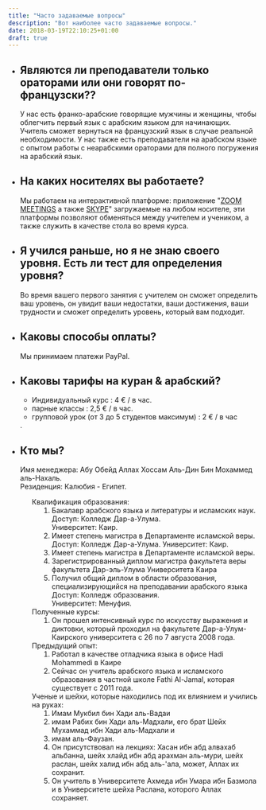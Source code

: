 ```yaml
---
title: "Часто задаваемые вопросы"
description: "Вот наиболее часто задаваемые вопросы."
date: 2018-03-19T22:10:25+01:00
draft: true
---
```


<ul>
    <li>
        <h2>Являются ли преподаватели только ораторами или они говорят по-французски??</h2>
        <p>У нас есть франко-арабские говорящие мужчины и женщины, чтобы облегчить первый язык с арабским языком для начинающих. Учитель сможет вернуться на французский язык в случае реальной необходимости. У нас также есть преподаватели на арабском языке с опытом работы с неарабскими ораторами для полного погружения на арабский язык.</p>
    </li>
    <li>
        <h2>На каких носителях вы работаете?</h2>
        <p>Мы работаем на интерактивной платформе: приложение "<a href='https://zoom.us/download'>ZOOM MEETINGS</a> а также <a href='https://www.skype.com/fr/get-skype/'>SKYPE</a>" загружаемые на любом носителе, эти платформы позволяют обменяться между учителем и учеником, а также служить в качестве стола во время курса.</p>
    </li>
    <li>
        <h2>Я учился раньше, но я не знаю своего уровня. Есть ли тест для определения уровня?</h2>
        <p>Во время вашего первого занятия с учителем он сможет определить ваш уровень, он увидит ваши недостатки, ваши достижения, ваши трудности и сможет определить уровень, который вам подходит.</p>
    </li>
    <li>
        <h2>Каковы способы оплаты?</h2>
        <p>Мы принимаем платежи PayPal.</p>
    </li>
    <li>
        <h2>Каковы тарифы на куран & арабский?</h2>
            <p><ul><li>Индивидуальный курс : 4 € / в час.</li><li>парные классы : 2,5 € / в час.</li><li>групповой урок (от 3 до 5 студентов максимум) : 2 € / в час</li></ul>.</p>
    </li>
    <li>
                    <h2> Кто мы?</h2>
                    <p> Имя менеджера: Абу Обейд Аллах Хоссам Аль-Дин Бин Мохаммед аль-Нахаль.
                            <br /> Резиденция: Калюбия - Египет.
                            <br />
                             <ol class="e indent"> Квалификация образования:
                                <li>Бакалавр арабского языка и литературы и исламских наук.
                                    <br /> Доступ: Колледж Дар-а-Улума.
                                    <br />Университет: Каир.
                                </li>
                                <li>Имеет степень магистра в Департаменте исламской веры.
                                    <br /> Доступ: Колледж Дар-а-Улума.
                                    Университет: Каир.
                                </li>
                                <li>Имеет степень магистра в Департаменте исламской веры. </li>
                                <li>Зарегистрированный диплом магистра факультета веры факультета Дар-эль-Улума Университета Каира </li>
                                <li>Получил общий диплом в области образования, специализирующийся на преподавании арабского языка
                                    <br /> Доступ: Колледж образования.
                                    <br /> Университет: Менуфия.
                                </li>
                             </ol>
                            <ol class="e indent"> Полученные курсы:
                                <li> Он прошел интенсивный курс по искусству выражения и диктовки, который проходил на факультете Дар-а-Улум-Каирского университета с 26 по 7 августа 2008 года. </li>
                            </ol>
                            <ol class="e indent"> Предыдущий опыт:
                                <li> Работал в качестве отладчика языка в офисе Hadi Mohammedi в Каире </li>
                                <li> Сейчас он учитель арабского языка и исламского образования в частной школе Fathi Al-Jamal, которая существует с 2011 года. </li>
                            </ol>
                            <ol class=" indent">
                               Ученые и шейхи, которые находились под их влиянием и учились на руках:
                                <li>Имам Мукбил бин Хади аль-Вадаи</li>
                                 <li>имам Рабих бин Хади аль-Мадхали, его брат Шейх Мухаммад ибн Хади аль-Мадхали и</li>
                                  <li>имам аль-Фаузан. </li>
                                  <li>Он присутствовал на лекциях: Хасан ибн абд алвахаб альбанна, шейх хлайд ибн абд арахман аль-мури, шейх раслан, шейх халид ибн абд аль-'ала, может, Аллах их сохранит.</li>
                                  <li>Он учитель в Университете Ахмеда ибн Умара ибн Базмола и в Университете шейха Раслана, которого Аллах сохраняет.</li>
                            </ol>
                        </p>
            </li>
</ul>

<style>
#faq-questions ul{
}
.indent li{
    margin-left : 40px;
}
#faq-questions ol{
    padding-left:0;
}
</style>
